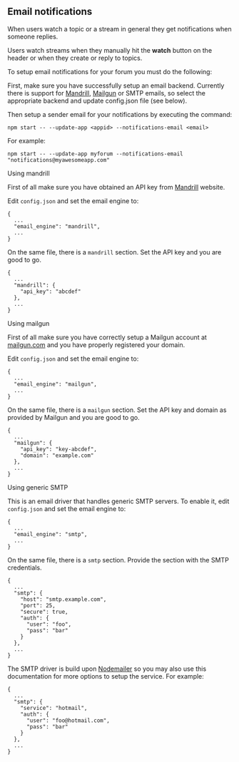 
## Email notifications

When users watch a topic or a stream in general they get notifications when someone replies.

Users watch streams when they manually hit the **watch** button on the header or when they create or reply to topics.

To setup email notifications for your forum you must do the following:

First, make sure you have successfully setup an email backend. Currently there is support for [Mandrill](https://www.mandrill.com/), [Mailgun](http://www.mailgun.com/) or SMTP emails, so select the appropriate backend and update config.json file (see below).

Then setup a sender email for your notifications by executing the command:

```
npm start -- --update-app <appid> --notifications-email <email>
```

For example:

```
npm start -- --update-app myforum --notifications-email "notifications@myawesomeapp.com"
```

Using mandrill

First of all make sure you have obtained an API key from [Mandrill](https://www.mandrill.com/) website.

Edit ```config.json``` and set the email engine to:

```
{
  ...
  "email_engine": "mandrill",
  ...
}
```

On the same file, there is a ```mandrill``` section. Set the API key and you are good to go.

```
{
  ...
  "mandrill": {
    "api_key": "abcdef"
  },  
  ...
}
```

Using mailgun

First of all make sure you have correctly setup a Mailgun account at [mailgun.com](http://www.mailgun.com/) and you have properly registered your domain.

Edit ```config.json``` and set the email engine to:

```
{
  ...
  "email_engine": "mailgun",
  ...
}
```

On the same file, there is a ```mailgun``` section. Set the API key and domain as provided by Mailgun and you are good to go.

```
{
  ...
  "mailgun": {
    "api_key": "key-abcdef",
    "domain": "example.com"
  },
  ...
}
```

Using generic SMTP

This is an email driver that handles generic SMTP servers. To enable it, edit ```config.json``` and set the email engine to:

```
{
  ...
  "email_engine": "smtp",
  ...
}
```

On the same file, there is a ```smtp``` section. Provide the section with the SMTP credentials.

```
{
  ...
  "smtp": {
    "host": "smtp.example.com",
    "port": 25,
    "secure": true,
    "auth": {
      "user": "foo",
      "pass": "bar"
    }
  },
  ...
}
```

The SMTP driver is build upon [Nodemailer](https://www.npmjs.com/package/nodemailer) so you may also use this documentation for more options to setup the service.
For example:

```
{
  ...
  "smtp": {
    "service": "hotmail",
    "auth": {
      "user": "foo@hotmail.com",
      "pass": "bar"
    }
  },
  ...
}
```

